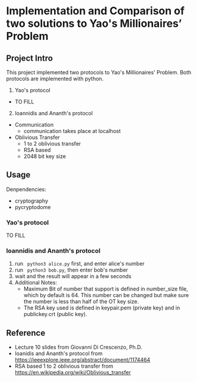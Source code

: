 # Implementation and Comparison of two solutions to Yao's Millionaires’ Problem

## Project Intro
This project implemented two protocols to Yao's Millionaires' Problem. Both protocols are implemented with python.
1. Yao's protocol
- TO FILL
2. Ioannidis and Ananth's protocol
- Communication
    - communication takes place at localhost
- Oblivious Transfer
    - 1 to 2 oblivious transfer
    - RSA based
    - 2048 bit key size
    
## Usage
Denpendencies:
- cryptography
- pycryptodome
### Yao's protocol
TO FILL
### Ioannidis and Ananth's protocol
1. run ``` python3 alice.py``` first, and enter alice's number
2. run ``` python3 bob.py```, then enter bob's number
3. wait and the result will appear in a few seconds
4. Additional Notes:
    - Maximum Bit of number that support is defined in number_size file, which by default is 64. This number can be changed but make sure the number is less than half of the OT key size.
    - The RSA key used is defined in keypair.pem (private key) and in publickey.crt (public key).
    
## Reference
- Lecture 10 slides from Giovanni Di Crescenzo, Ph.D.
- Ioanidis and Ananth's protocol from https://ieeexplore.ieee.org/abstract/document/1174464
- RSA based 1 to 2 oblivious transfer from https://en.wikipedia.org/wiki/Oblivious_transfer
